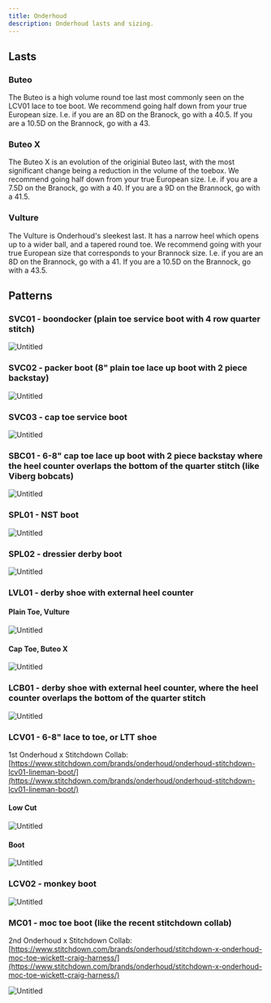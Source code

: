 ```yaml
---
title: Onderhoud
description: Onderhoud lasts and sizing.
---
```


## Lasts


### Buteo
The Buteo is a high volume round toe last most commonly seen on the LCV01 lace to toe boot. We recommend going half down from your true European size. I.e. if you are an 8D on the Branock, go with a 40.5. If you are a 10.5D on the Brannock, go with a 43.

### Buteo X
The Buteo X is an evolution of the originial Buteo last, with the most significant change being a reduction in the volume of the toebox. We recommend going half down from your true European size. I.e. if you are a 7.5D on the Branock, go with a 40. If you are a 9D on the Brannock, go with a 41.5.

### Vulture

The Vulture is Onderhoud's sleekest last. It has a narrow heel which opens up to a wider ball, and a tapered round toe. We recommend going with your true European size that corresponds to your Brannock size. I.e. if you are an 8D on the Brannock, go with a 41. If you are a 10.5D on the Brannock, go with a 43.5. 

## Patterns

### SVC01 - boondocker (plain toe service boot with 4 row quarter stitch)
  
  <!-- ![Untitled](../../../assets/makers/onderhoud/onderhoud.png)
  
  ![Untitled](../../../assets/makers/onderhoud/onderhoud_1.png)
  
  ![Untitled](../../../assets/makers/onderhoud/onderhoud_2.png) -->
  
  ![Untitled](../../../assets/makers/onderhoud/onderhoud_3.png)
  
### SVC02 - packer boot (8" plain toe lace up boot with 2 piece backstay)
  
  <!-- ![Untitled](../../../assets/makers/onderhoud/onderhoud_4.png) -->
  
  ![Untitled](../../../assets/makers/onderhoud/onderhoud_5.png)
  
  <!-- ![Untitled](../../../assets/makers/onderhoud/onderhoud_6.png) -->
  
### SVC03 - cap toe service boot
  
  ![Untitled](../../../assets/makers/onderhoud/onderhoud_7.png)
  
  <!-- ![Untitled](../../../assets/makers/onderhoud/onderhoud_8.png) -->
  

### SBC01 - 6-8" cap toe lace up boot with 2 piece backstay where the heel counter overlaps the bottom of the quarter stitch (like Viberg bobcats)
  
  <!-- ![Untitled](../../../assets/makers/onderhoud/onderhoud_9.png)
  
  ![Untitled](../../../assets/makers/onderhoud/onderhoud_10.png)
  
  ![Untitled](../../../assets/makers/onderhoud/onderhoud_11.png) -->
  
  ![Untitled](../../../assets/makers/onderhoud/onderhoud_12.png)
  

### SPL01 - NST boot
  
  ![Untitled](../../../assets/makers/onderhoud/onderhoud_13.png)
  
  <!-- ![Untitled](../../../assets/makers/onderhoud/onderhoud_14.png)
  
  ![Untitled](../../../assets/makers/onderhoud/onderhoud_15.png)
  
  ![Untitled](../../../assets/makers/onderhoud/onderhoud_16.png)
  
  ![Untitled](../../../assets/makers/onderhoud/onderhoud_17.png) -->
  
### SPL02 - dressier derby boot
  
  <!-- ![Untitled](../../../assets/makers/onderhoud/onderhoud_18.png)
  
  ![Untitled](../../../assets/makers/onderhoud/onderhoud_19.png) -->
  
  ![Untitled](../../../assets/makers/onderhoud/onderhoud_20.png)
  
  <!-- ![Untitled](../../../assets/makers/onderhoud/onderhoud_21.png)
  
  ![Untitled](../../../assets/makers/onderhoud/onderhoud_22.png) -->
  

### LVL01 - derby shoe with external heel counter
#### Plain Toe, Vulture
      
  <!-- ![Untitled](../../../assets/makers/onderhoud/onderhoud_23.png) -->
      
  ![Untitled](../../../assets/makers/onderhoud/onderhoud_24.png)
      
  <!-- ![Untitled](../../../assets/makers/onderhoud/onderhoud_25.png) -->
      
#### Cap Toe, Buteo X
      
  ![Untitled](../../../assets/makers/onderhoud/onderhoud_26.png)
      
  <!-- ![Untitled](../../../assets/makers/onderhoud/onderhoud_27.png)
      
  ![Untitled](../../../assets/makers/onderhoud/onderhoud_28.png) -->
      
### LCB01 - derby shoe with external heel counter, where the heel counter overlaps the bottom of the quarter stitch
  
  ![Untitled](../../../assets/makers/onderhoud/onderhoud_29.png)
  
  <!-- ![Untitled](../../../assets/makers/onderhoud/onderhoud_30.png) -->
  

### LCV01 - 6-8" lace to toe, or LTT shoe
1st Onderhoud x Stitchdown Collab: [https://www.stitchdown.com/brands/onderhoud/onderhoud-stitchdown-lcv01-lineman-boot/](https://www.stitchdown.com/brands/onderhoud/onderhoud-stitchdown-lcv01-lineman-boot/)

#### Low Cut
      
  ![Untitled](../../../assets/makers/onderhoud/onderhoud_31.png)
      
  <!-- ![Untitled](../../../assets/makers/onderhoud/onderhoud_32.png) -->
      
#### Boot
      
  ![Untitled](../../../assets/makers/onderhoud/onderhoud_33.png)
      
  <!-- ![Untitled](../../../assets/makers/onderhoud/onderhoud_34.png)
      
  ![Untitled](../../../assets/makers/onderhoud/onderhoud_35.png) -->
      
### LCV02 - monkey boot
  
  ![Untitled](../../../assets/makers/onderhoud/onderhoud_36.png)
  
  <!-- ![Untitled](../../../assets/makers/onderhoud/onderhoud_37.png)
  
  ![Untitled](../../../assets/makers/onderhoud/onderhoud_38.png) -->
  

### MC01 - moc toe boot (like the recent stitchdown collab)
2nd Onderhoud x Stitchdown Collab: [https://www.stitchdown.com/brands/onderhoud/stitchdown-x-onderhoud-moc-toe-wickett-craig-harness/](https://www.stitchdown.com/brands/onderhoud/stitchdown-x-onderhoud-moc-toe-wickett-craig-harness/)
  
  <!-- ![Untitled](../../../assets/makers/onderhoud/onderhoud_39.png)
  
  ![Untitled](../../../assets/makers/onderhoud/onderhoud_40.png) -->
  
  ![Untitled](../../../assets/makers/onderhoud/onderhoud_41.png)
